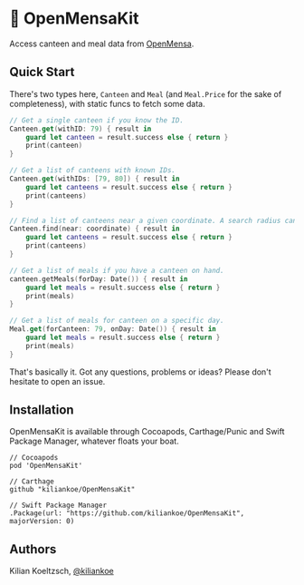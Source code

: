 # 🍛 OpenMensaKit

Access canteen and meal data from [OpenMensa](https://openmensa.org).

## Quick Start

There's two types here, `Canteen` and `Meal` (and `Meal.Price` for the sake of completeness), with static funcs to fetch some data.

```swift
// Get a single canteen if you know the ID.
Canteen.get(withID: 79) { result in
    guard let canteen = result.success else { return }
    print(canteen)
}

// Get a list of canteens with known IDs.
Canteen.get(withIDs: [79, 80]) { result in
    guard let canteens = result.success else { return }
    print(canteens)
}

// Find a list of canteens near a given coordinate. A search radius can also be specified.
Canteen.find(near: coordinate) { result in
    guard let canteens = result.success else { return }
    print(canteens)
}

// Get a list of meals if you have a canteen on hand.
canteen.getMeals(forDay: Date()) { result in
    guard let meals = result.success else { return }
    print(meals)
}
```

```swift
// Get a list of meals for canteen on a specific day.
Meal.get(forCanteen: 79, onDay: Date()) { result in
    guard let meals = result.success else { return }
    print(meals)
}
```

That's basically it. Got any questions, problems or ideas? Please don't hesitate to open an issue.

## Installation

OpenMensaKit is available through Cocoapods, Carthage/Punic and Swift Package Manager, whatever floats your boat.

```
// Cocoapods
pod 'OpenMensaKit'

// Carthage
github "kiliankoe/OpenMensaKit"

// Swift Package Manager
.Package(url: "https://github.com/kiliankoe/OpenMensaKit", majorVersion: 0)
```

## Authors

Kilian Koeltzsch, [@kiliankoe](https://github.com/kiliankoe)
